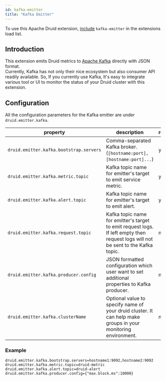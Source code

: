 ```yaml
---
id: kafka-emitter
title: "Kafka Emitter"
---
```


<!--
  ~ Licensed to the Apache Software Foundation (ASF) under one
  ~ or more contributor license agreements.  See the NOTICE file
  ~ distributed with this work for additional information
  ~ regarding copyright ownership.  The ASF licenses this file
  ~ to you under the Apache License, Version 2.0 (the
  ~ "License"); you may not use this file except in compliance
  ~ with the License.  You may obtain a copy of the License at
  ~
  ~   http://www.apache.org/licenses/LICENSE-2.0
  ~
  ~ Unless required by applicable law or agreed to in writing,
  ~ software distributed under the License is distributed on an
  ~ "AS IS" BASIS, WITHOUT WARRANTIES OR CONDITIONS OF ANY
  ~ KIND, either express or implied.  See the License for the
  ~ specific language governing permissions and limitations
  ~ under the License.
  -->


To use this Apache Druid extension, [include](../../development/extensions.md#loading-extensions) `kafka-emitter` in the extensions load list.

## Introduction

This extension emits Druid metrics to [Apache Kafka](https://kafka.apache.org) directly with JSON format.<br>
Currently, Kafka has not only their nice ecosystem but also consumer API readily available.
So, If you currently use Kafka, It's easy to integrate various tool or UI
to monitor the status of your Druid cluster with this extension.

## Configuration

All the configuration parameters for the Kafka emitter are under `druid.emitter.kafka`.

|property|description|required?|default|
|--------|-----------|---------|-------|
|`druid.emitter.kafka.bootstrap.servers`|Comma-separated Kafka broker. (`[hostname:port],[hostname:port]...`)|yes|none|
|`druid.emitter.kafka.metric.topic`|Kafka topic name for emitter's target to emit service metric.|yes|none|
|`druid.emitter.kafka.alert.topic`|Kafka topic name for emitter's target to emit alert.|yes|none|
|`druid.emitter.kafka.request.topic`|Kafka topic name for emitter's target to emit request logs. If left empty then request logs will not be sent to the Kafka topic.|no|none|
|`druid.emitter.kafka.producer.config`|JSON formatted configuration which user want to set additional properties to Kafka producer.|no|none|
|`druid.emitter.kafka.clusterName`|Optional value to specify name of your druid cluster. It can help make groups in your monitoring environment. |no|none|

### Example

```
druid.emitter.kafka.bootstrap.servers=hostname1:9092,hostname2:9092
druid.emitter.kafka.metric.topic=druid-metric
druid.emitter.kafka.alert.topic=druid-alert
druid.emitter.kafka.producer.config={"max.block.ms":10000}
```
